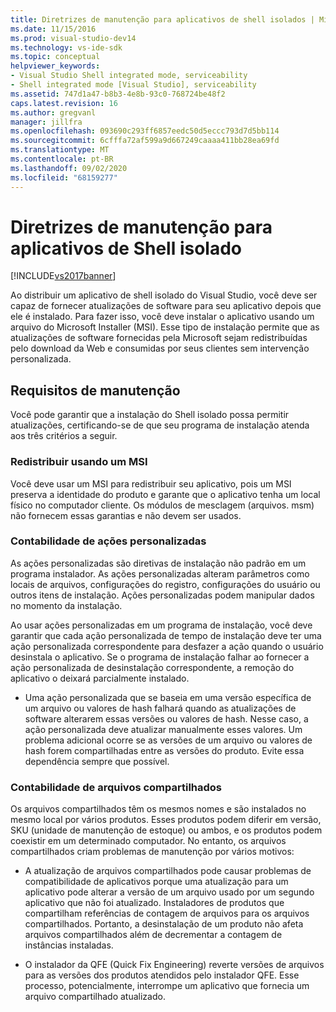 ```yaml
---
title: Diretrizes de manutenção para aplicativos de shell isolados | Microsoft Docs
ms.date: 11/15/2016
ms.prod: visual-studio-dev14
ms.technology: vs-ide-sdk
ms.topic: conceptual
helpviewer_keywords:
- Visual Studio Shell integrated mode, serviceability
- Shell integrated mode [Visual Studio], serviceability
ms.assetid: 747d1a47-b8b3-4e8b-93c0-768724be48f2
caps.latest.revision: 16
ms.author: gregvanl
manager: jillfra
ms.openlocfilehash: 093690c293ff6857eedc50d5eccc793d7d5bb114
ms.sourcegitcommit: 6cfffa72af599a9d667249caaaa411bb28ea69fd
ms.translationtype: MT
ms.contentlocale: pt-BR
ms.lasthandoff: 09/02/2020
ms.locfileid: "68159277"
---
```

# <a name="servicing-guidelines-for-isolated-shell-applications"></a>Diretrizes de manutenção para aplicativos de Shell isolado
[!INCLUDE[vs2017banner](../includes/vs2017banner.md)]

Ao distribuir um aplicativo de shell isolado do Visual Studio, você deve ser capaz de fornecer atualizações de software para seu aplicativo depois que ele é instalado. Para fazer isso, você deve instalar o aplicativo usando um arquivo do Microsoft Installer (MSI). Esse tipo de instalação permite que as atualizações de software fornecidas pela Microsoft sejam redistribuídas pelo download da Web e consumidas por seus clientes sem intervenção personalizada.  
  
## <a name="servicing-requirements"></a>Requisitos de manutenção  
 Você pode garantir que a instalação do Shell isolado possa permitir atualizações, certificando-se de que seu programa de instalação atenda aos três critérios a seguir.  
  
### <a name="redistribute-by-using-an-msi"></a>Redistribuir usando um MSI  
 Você deve usar um MSI para redistribuir seu aplicativo, pois um MSI preserva a identidade do produto e garante que o aplicativo tenha um local físico no computador cliente. Os módulos de mesclagem (arquivos. msm) não fornecem essas garantias e não devem ser usados.  
  
### <a name="accounting-for-custom-actions"></a>Contabilidade de ações personalizadas  
 As ações personalizadas são diretivas de instalação não padrão em um programa instalador. As ações personalizadas alteram parâmetros como locais de arquivos, configurações do registro, configurações do usuário ou outros itens de instalação. Ações personalizadas podem manipular dados no momento da instalação.  
  
 Ao usar ações personalizadas em um programa de instalação, você deve garantir que cada ação personalizada de tempo de instalação deve ter uma ação personalizada correspondente para desfazer a ação quando o usuário desinstala o aplicativo. Se o programa de instalação falhar ao fornecer a ação personalizada de desinstalação correspondente, a remoção do aplicativo o deixará parcialmente instalado.  
  
- Uma ação personalizada que se baseia em uma versão específica de um arquivo ou valores de hash falhará quando as atualizações de software alterarem essas versões ou valores de hash. Nesse caso, a ação personalizada deve atualizar manualmente esses valores. Um problema adicional ocorre se as versões de um arquivo ou valores de hash forem compartilhadas entre as versões do produto. Evite essa dependência sempre que possível.  
  
### <a name="accounting-for-shared-files"></a>Contabilidade de arquivos compartilhados  
 Os arquivos compartilhados têm os mesmos nomes e são instalados no mesmo local por vários produtos. Esses produtos podem diferir em versão, SKU (unidade de manutenção de estoque) ou ambos, e os produtos podem coexistir em um determinado computador. No entanto, os arquivos compartilhados criam problemas de manutenção por vários motivos:  
  
- A atualização de arquivos compartilhados pode causar problemas de compatibilidade de aplicativos porque uma atualização para um aplicativo pode alterar a versão de um arquivo usado por um segundo aplicativo que não foi atualizado. Instaladores de produtos que compartilham referências de contagem de arquivos para os arquivos compartilhados. Portanto, a desinstalação de um produto não afeta arquivos compartilhados além de decrementar a contagem de instâncias instaladas.  
  
- O instalador da QFE (Quick Fix Engineering) reverte versões de arquivos para as versões dos produtos atendidos pelo instalador QFE. Esse processo, potencialmente, interrompe um aplicativo que fornecia um arquivo compartilhado atualizado.
